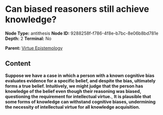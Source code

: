 # Can biased reasoners still achieve knowledge?

**Node Type:** antithesis
**Node ID:** 9288258f-f786-4f8e-b7bc-8e06b8bd781e
**Depth:** 2
**Terminal:** No

**Parent:** [Virtue Epistemology](virtue-epistemology.md)

## Content

**Suppose we have a case in which a person with a known cognitive bias evaluates evidence for a specific belief, and despite the bias, ultimately forms a true belief. Intuitively, we might judge that the person has knowledge of the belief even though their reasoning was biased, questioning the requirement for intellectual virtue.**, **It is plausible that some forms of knowledge can withstand cognitive biases, undermining the necessity of intellectual virtue for all knowledge acquisition.**
